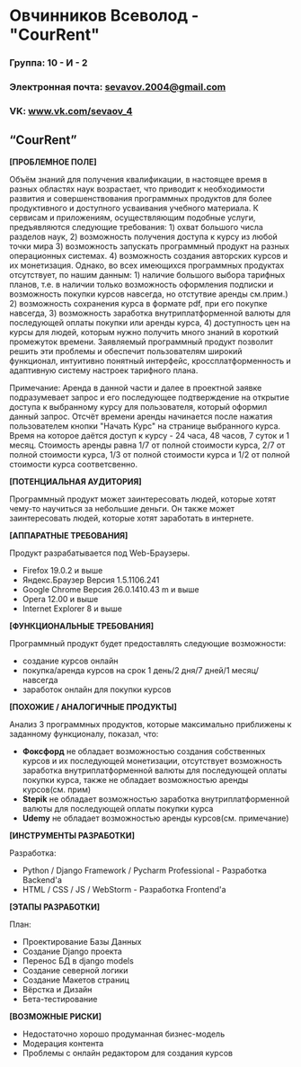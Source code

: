 # Овчинников Всеволод - "CourRent"

### Группа: 10 - И - 2
### Электронная почта: sevavov.2004@gmail.com
### VK: www.vk.com/sevaov_4



## “CourRent”

**[ПРОБЛЕМНОЕ ПОЛЕ]**


Объём знаний для получения квалификации, в настоящее время в разных областях наук возрастает, что приводит к необходимости развития и совершенствования программных продуктов для более продуктивного и доступного усваивания учебного материала. К сервисам и приложениям, осуществляющим подобные услуги, предъявляются следующие требования: 1) охват большого числа разделов наук, 2) возможность получения доступа к курсу из любой точки мира 3) возможность запускать программный продукт на разных операционных системах. 4) возможность создания авторских курсов и их монетизация. Однако, во всех имеющихся программных продуктах отсутствует, по нашим данным: 1) наличие большого выбора тарифных планов, т.е. в наличии только возможность оформления подписки и возможность покупки курсов навсегда, но отстутвие аренды см.прим.) 2) возможность сохранения курса в формате pdf, при его покупке навсегда, 3) возможность заработка внутриплатформенной валюты для последующей оплаты покупки или аренды курса, 4) доступность цен на курсы для людей, которым нужно получить много знаний в короткий промежуток времени. Заявляемый программный продукт позволит решить эти проблемы и обеспечит пользователям широкий функционал, интуитивно понятный интерфейс, кроссплатформенность и адаптивную систему настроек тарифного плана.

Примечание:
Аренда в данной части и далее в проектной заявке подразумевает запрос и его последующее подтверждение на открытие доступа к выбранному курсу для пользователя, который оформил данный запрос. Отсчёт времени аренды начинается после нажатия пользователем кнопки "Начать Курс" на странице выбранного курса. Время на которое даётся доступ к курсу - 24 часа, 48 часов, 7 суток и 1 месяц. Стоимость аренды равна 1/7 от полной стоимости курса, 2/7 от полной стоимости курса, 1/3 от полной стоимости курса и 1/2 от полной стоимости курса соответсвенно.

**[ПОТЕНЦИАЛЬНАЯ АУДИТОРИЯ]**

Программный продукт может заинтересовать людей, которые хотят чему-то научиться за небольшие деньги. Он также может заинтересовать людей, которые хотят заработать в интернете.

**[АППАРАТНЫЕ ТРЕБОВАНИЯ]**

Продукт разрабатывается под Web-Браузеры.
* Firefox 19.0.2 и выше
* Яндекс.Браузер Версия 1.5.1106.241
* Google Chrome Версия 26.0.1410.43 m и выше
* Opera 12.00 и выше
* Internet Explorer 8 и выше

**[ФУНКЦИОНАЛЬНЫЕ ТРЕБОВАНИЯ]**

Программный продукт будет предоставлять следующие возможности:
* создание курсов онлайн
* покупка/аренда курсов на срок 1 день/2 дня/7 дней/1 месяц/навсегда
* заработок онлайн для покупки курсов

**[ПОХОЖИЕ / АНАЛОГИЧНЫЕ ПРОДУКТЫ]**

Анализ 3 программных продуктов, которые максимально приближены к заданному функционалу, показал, что:

* **Фоксфорд** не обладает возможностью создания собственных курсов и их последующей монетизации, отсутствует возможность заработка внутриплатформенной валюты для последующей оплаты покупки курса, также не обладает возможностью аренды курсов(см. прим)
* **Stepik** не обладает возможностью заработка внутриплатформенной валюты для последующей оплаты покупки курса
* **Udemy** не обладает возможностью аренды курсов(см. примечание)

**[ИНСТРУМЕНТЫ РАЗРАБОТКИ]**

Разработка:
*	Python / Django Framework / Pycharm Professional - Разработка Backend'a
* HTML / CSS / JS / WebStorm - Разработка Frontend'a

**[ЭТАПЫ РАЗРАБОТКИ]**

План:
* Проектирование Базы Данных
* Создание Django проекта
* Перенос БД в django models
* Создание северной логики
* Создание Макетов страниц
* Вёрстка и Дизайн
* Бета-тестирование

**[ВОЗМОЖНЫЕ РИСКИ]**

* Недостаточно хорошо продуманная бизнес-модель
* Модерация контента
* Проблемы с онлайн редактором для создания курсов
